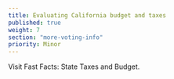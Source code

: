 ```yaml
---
title: Evaluating California budget and taxes
published: true
weight: 7
section: "more-voting-info"
priority: Minor
---
```


Visit Fast Facts: State Taxes and Budget.